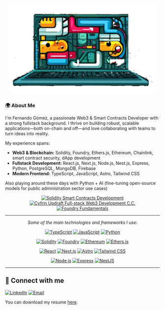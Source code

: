 <p align="center">
<img src="./laptop.png" alt="Laptop with colourful content in the screen" width="480px" />
</p>


### 🌍 About Me

I'm Fernando Gómez, a passionate Web3 & Smart Contracts Developer with a strong fullstack background. I thrive on building robust, scalable applications—both on-chain and off—and love collaborating with teams to turn ideas into reality.

My experience spans:
- **Web3 & Blockchain:** Solidity, Foundry, Ethers.js, Ethereum, Chainlink, smart contract security, dApp development
- **Fullstack Development:** React.js, Next.js, Node.js, Nest.js, Express, Python, PostgreSQL, MongoDB, Firebase
- **Modern Frontend:** TypeScript, JavaScript, Astro, Tailwind CSS

Also playing around these days with Python + AI (fine-tuning open-source models for public administration sector use cases)

<p align="center">
  <a href="https://profiles.cyfrin.io/u/ferech/achievements/solidity" target="_blank">
    <img src="https://img.shields.io/badge/Solidity%20Smart%20Contracts%20Development-4B0082?style=flat&logo=solidity&logoColor=white" alt="Solidity Smart Contracts Development"/>
  </a>
  <a href="https://profiles.cyfrin.io/u/ferech/achievements/full-stack-web3-development-crash-course" target="_blank">
    <img src="https://img.shields.io/badge/Fullstack%20Web3%20Development-4B0082?style=flat&logo=ethereum&logoColor=white" alt="Cyfrin Updraft Full-stack Web3 Development C.C."/>
  </a>
  <a href="https://profiles.cyfrin.io/u/ferech/achievements/foundry" target="_blank">
    <img src="https://img.shields.io/badge/Foundry%20Fundamentals-4B0082?style=flat&logo=ethereum&logoColor=white" alt="Foundry Fundamentals"/>
  </a>
</p>

---



<p align="center"><em>Some of the main technologies and frameworks I use:</em></p>

<p align="center">
  <a href="https://www.typescriptlang.org/" target="_blank"><img src="https://img.shields.io/badge/-TypeScript-3178C6?style=flat&logo=typescript&logoColor=white" alt="TypeScript"/></a>
  <a href="https://developer.mozilla.org/en-US/docs/Web/JavaScript" target="_blank"><img src="https://img.shields.io/badge/-JavaScript-F7DF1E?style=flat&logo=javascript&logoColor=black" alt="JavaScript"/></a>
  <a href="https://www.python.org/" target="_blank"><img src="https://img.shields.io/badge/-Python-3776AB?style=flat&logo=python&logoColor=white" alt="Python"/></a>
</p>
<p align="center">
  <a href="https://soliditylang.org/" target="_blank"><img src="https://img.shields.io/badge/-Solidity-000000?style=flat&logo=solidity&logoColor=white" alt="Solidity"/></a>
  <a href="https://book.getfoundry.sh/" target="_blank"><img src="https://img.shields.io/badge/-Foundry-000000?style=flat&logo=ethereum&logoColor=white" alt="Foundry"/></a>
  <a href="https://ethereum.org/" target="_blank"><img src="https://img.shields.io/badge/-Ethereum-3C3C3D?style=flat&logo=ethereum&logoColor=white" alt="Ethereum"/></a>
  <a href="https://docs.ethers.org/" target="_blank"><img src="https://img.shields.io/badge/-Ethers.js-2535A0?style=flat&logo=ethereum&logoColor=white" alt="Ethers.js"/></a>
</p>
<p align="center">
  <a href="https://react.dev/" target="_blank"><img src="https://img.shields.io/badge/-React-61DAFB?style=flat&logo=react&logoColor=black" alt="React"/></a>
  <a href="https://nextjs.org/" target="_blank"><img src="https://img.shields.io/badge/-Next.js-000000?style=flat&logo=next.js&logoColor=white" alt="Next.js"/></a>
  <a href="https://astro.build/" target="_blank"><img src="https://img.shields.io/badge/-Astro-FF5D01?style=flat&logo=astro&logoColor=white" alt="Astro"/></a>
  <a href="https://tailwindcss.com/" target="_blank"><img src="https://img.shields.io/badge/-Tailwind_CSS-06B6D4?style=flat&logo=tailwind-css&logoColor=white" alt="Tailwind CSS"/></a>
</p>
<p align="center">
  <a href="https://nodejs.org/" target="_blank"><img src="https://img.shields.io/badge/-Node.js-339933?style=flat&logo=node.js&logoColor=white" alt="Node.js"/></a>
  <a href="https://expressjs.com/" target="_blank"><img src="https://img.shields.io/badge/-Express-000000?style=flat&logo=express&logoColor=white" alt="Express"/></a>
  <a href="https://nestjs.com/" target="_blank"><img src="https://img.shields.io/badge/-NestJS-E0234E?style=flat&logo=nestjs&logoColor=white" alt="NestJS"/></a>
</p>

---

## 🤝 Connect with me

[![LinkedIn](https://img.shields.io/badge/LinkedIn-ferenoch-blue?style=flat&logo=linkedin)](https://linkedin.com/in/ferenoch)
[![Email](https://img.shields.io/badge/Email-ferenoch.dev@gmail.com-red?style=flat&logo=gmail)](mailto:ferenoch.dev@gmail.com)

You can download my resume [here](./cv-fernando-gomez-dev-eng.pdf).
